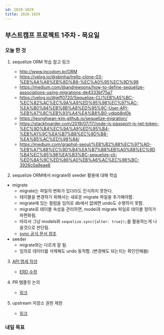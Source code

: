 ```yaml
---
id: 2020-1029
title: 2020-1029
---
```


## 부스트캠프 프로젝트 1주차 - 목요일

### 오늘 한 것

1. sequelize ORM 학습 참고 링크

   - http://www.incodom.kr/ORM
   - https://velog.io/@sbinha/trello-clone-03-%EB%AA%A8%EB%8D%B8-%EC%A0%95%EC%9D%98
   - https://medium.com/@andrewoons/how-to-define-sequelize-associations-using-migrations-de4333bf75a7
   - https://velog.io/@jeff0720/Sequelize-CLI%EB%A5%BC-%EC%82%AC%EC%9A%A9%ED%95%98%EC%97%AC-%EA%B0%84%EB%8B%A8%ED%95%9C-User-API-%EB%A7%8C%EB%93%A4%EA%B8%B0-vdjpb8nl0k
   - https://jeonghwan-kim.github.io/sequelize-migration/
   - https://stackhoarder.com/2019/07/17/node-js-passport-js-jwt-token-%EC%9D%B4%EC%9A%A9%ED%95%B4-%EB%A1%9C%EA%B7%B8%EC%9D%B8-%EA%B5%AC%ED%98%84/
   - https://medium.com/graphql-seoul/%EB%B2%88%EC%97%AD-%EB%A7%88%EC%9D%B4%EA%B7%B8%EB%A0%88%EC%9D%B4%EC%85%98%EA%B3%BC-sequelize-cli-%ED%8A%9C%ED%86%A0%EB%A6%AC%EC%96%BC-3926c0a9eae6

2. sequelize ORM에서 migrate와 seeder 활용에 대해 학습

- migrate
  - migrate는 파일의 변화가 있더라도 인식하지 못한다.
  - 테이블을 변경하기 위해서는 새로운 migrate 파일을 추가해야함.
  - migrate에 있는 컬럼을 임의로 db에서 없애면 undo도 수행하지 못함.
  - migrate로 테이블 속성을 관리하면, model과 migrate 파일로 테이블 정의가 파편화됨.
  - 따라서 그냥 models와 `sequelize.sync({alter: true});`를 활용하는게 나을것으로 판단됨.
  - [sync 공식 문서 참조](https://sequelize.org/master/manual/model-basics.html#model-synchronization)
- seeder
  - migrate와는 다르게 잘 됨.
  - 임의로 데이터를 삭제해도 undo 동작함. (변경해도 되는지는 확인안해봄)

3. [API 명세 작성](https://github.com/boostcamp-2020/IssueTracker-18/wiki/API-%EB%AA%85%EC%84%B8)

   - [ERD 수정](https://www.erdcloud.com/d/moowgHdDkP8YyyN3G)

4. PR 템플릿 논의

   - [링크](https://github.com/boostcamp-2020/IssueTracker-18/wiki/PR-%ED%85%9C%ED%94%8C%EB%A6%BF)

5. upstream 저장소 권한 제한
   - [링크](https://github.com/boostcamp-2020/IssueTracker-18/wiki/2020.10.29-%ED%9A%8C%EC%9D%98%EB%A1%9D#2-upstream-%EC%A0%80%EC%9E%A5%EC%86%8C-%EA%B6%8C%ED%95%9C-%EC%A0%9C%ED%95%9C)

### 내일 목표
